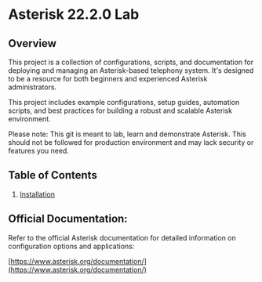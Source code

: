 # Asterisk 22.2.0 Lab

## Overview

This project is a collection of configurations, scripts, and documentation for deploying and managing an Asterisk-based telephony system. It's designed to be a resource for both beginners and experienced Asterisk administrators.

This project includes example configurations, setup guides, automation scripts, and best practices for building a robust and scalable Asterisk environment.

Please note: This git is meant to lab, learn and demonstrate Asterisk. This should not be followed for production environment and may lack security or features you need.

## Table of Contents

1.  [Installation](/guides/Installation.md)

## Official Documentation:
Refer to the official Asterisk documentation for detailed information on configuration options and applications:

[https://www.asterisk.org/documentation/](https://www.asterisk.org/documentation/)
